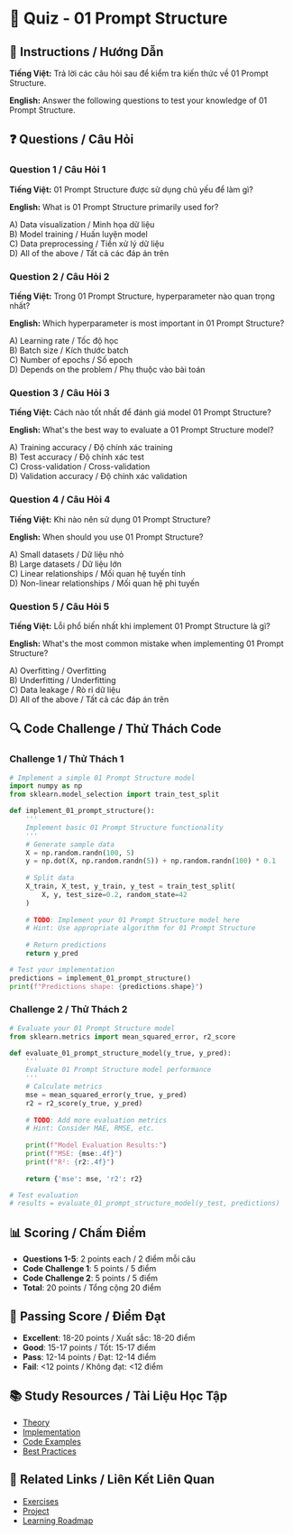 # 🧠 Quiz - 01 Prompt Structure

## 📝 Instructions / Hướng Dẫn

**Tiếng Việt:** Trả lời các câu hỏi sau để kiểm tra kiến thức về 01 Prompt Structure.

**English:** Answer the following questions to test your knowledge of 01 Prompt Structure.

## ❓ Questions / Câu Hỏi

### Question 1 / Câu Hỏi 1
**Tiếng Việt:** 01 Prompt Structure được sử dụng chủ yếu để làm gì?

**English:** What is 01 Prompt Structure primarily used for?

A) Data visualization / Minh họa dữ liệu  
B) Model training / Huấn luyện model  
C) Data preprocessing / Tiền xử lý dữ liệu  
D) All of the above / Tất cả các đáp án trên

### Question 2 / Câu Hỏi 2
**Tiếng Việt:** Trong 01 Prompt Structure, hyperparameter nào quan trọng nhất?

**English:** Which hyperparameter is most important in 01 Prompt Structure?

A) Learning rate / Tốc độ học  
B) Batch size / Kích thước batch  
C) Number of epochs / Số epoch  
D) Depends on the problem / Phụ thuộc vào bài toán

### Question 3 / Câu Hỏi 3
**Tiếng Việt:** Cách nào tốt nhất để đánh giá model 01 Prompt Structure?

**English:** What's the best way to evaluate a 01 Prompt Structure model?

A) Training accuracy / Độ chính xác training  
B) Test accuracy / Độ chính xác test  
C) Cross-validation / Cross-validation  
D) Validation accuracy / Độ chính xác validation

### Question 4 / Câu Hỏi 4
**Tiếng Việt:** Khi nào nên sử dụng 01 Prompt Structure?

**English:** When should you use 01 Prompt Structure?

A) Small datasets / Dữ liệu nhỏ  
B) Large datasets / Dữ liệu lớn  
C) Linear relationships / Mối quan hệ tuyến tính  
D) Non-linear relationships / Mối quan hệ phi tuyến

### Question 5 / Câu Hỏi 5
**Tiếng Việt:** Lỗi phổ biến nhất khi implement 01 Prompt Structure là gì?

**English:** What's the most common mistake when implementing 01 Prompt Structure?

A) Overfitting / Overfitting  
B) Underfitting / Underfitting  
C) Data leakage / Rò rỉ dữ liệu  
D) All of the above / Tất cả các đáp án trên

## 🔍 Code Challenge / Thử Thách Code

### Challenge 1 / Thử Thách 1
```python
# Implement a simple 01 Prompt Structure model
import numpy as np
from sklearn.model_selection import train_test_split

def implement_01_prompt_structure():
    '''
    Implement basic 01 Prompt Structure functionality
    '''
    # Generate sample data
    X = np.random.randn(100, 5)
    y = np.dot(X, np.random.randn(5)) + np.random.randn(100) * 0.1
    
    # Split data
    X_train, X_test, y_train, y_test = train_test_split(
        X, y, test_size=0.2, random_state=42
    )
    
    # TODO: Implement your 01 Prompt Structure model here
    # Hint: Use appropriate algorithm for 01 Prompt Structure
    
    # Return predictions
    return y_pred

# Test your implementation
predictions = implement_01_prompt_structure()
print(f"Predictions shape: {predictions.shape}")
```

### Challenge 2 / Thử Thách 2
```python
# Evaluate your 01 Prompt Structure model
from sklearn.metrics import mean_squared_error, r2_score

def evaluate_01_prompt_structure_model(y_true, y_pred):
    '''
    Evaluate 01 Prompt Structure model performance
    '''
    # Calculate metrics
    mse = mean_squared_error(y_true, y_pred)
    r2 = r2_score(y_true, y_pred)
    
    # TODO: Add more evaluation metrics
    # Hint: Consider MAE, RMSE, etc.
    
    print(f"Model Evaluation Results:")
    print(f"MSE: {mse:.4f}")
    print(f"R²: {r2:.4f}")
    
    return {'mse': mse, 'r2': r2}

# Test evaluation
# results = evaluate_01_prompt_structure_model(y_test, predictions)
```

## 📊 Scoring / Chấm Điểm

- **Questions 1-5**: 2 points each / 2 điểm mỗi câu
- **Code Challenge 1**: 5 points / 5 điểm
- **Code Challenge 2**: 5 points / 5 điểm
- **Total**: 20 points / Tổng cộng 20 điểm

## 🎯 Passing Score / Điểm Đạt

- **Excellent**: 18-20 points / Xuất sắc: 18-20 điểm
- **Good**: 15-17 points / Tốt: 15-17 điểm  
- **Pass**: 12-14 points / Đạt: 12-14 điểm
- **Fail**: <12 points / Không đạt: <12 điểm

## 📚 Study Resources / Tài Liệu Học Tập

- [Theory](./THEORY_01_prompt_structure.md)
- [Implementation](./IMPLEMENTATION_01_prompt_structure.md)
- [Code Examples](./CODE_EXAMPLES_01_prompt_structure.md)
- [Best Practices](./BEST_PRACTICES_01_prompt_structure.md)

## 🔗 Related Links / Liên Kết Liên Quan

- [Exercises](./EXERCISES_01_prompt_structure.md)
- [Project](./PROJECT_01_prompt_structure.md)
- [Learning Roadmap](./LEARNING_ROADMAP_01_prompt_structure.md)
